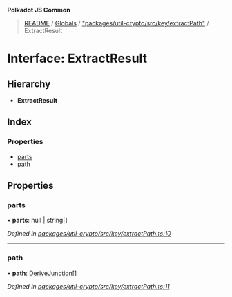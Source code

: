 **Polkadot JS Common**

> [README](../README.md) / [Globals](../globals.md) / ["packages/util-crypto/src/key/extractPath"](../modules/_packages_util_crypto_src_key_extractpath_.md) / ExtractResult

# Interface: ExtractResult

## Hierarchy

* **ExtractResult**

## Index

### Properties

* [parts](_packages_util_crypto_src_key_extractpath_.extractresult.md#parts)
* [path](_packages_util_crypto_src_key_extractpath_.extractresult.md#path)

## Properties

### parts

•  **parts**: null \| string[]

*Defined in [packages/util-crypto/src/key/extractPath.ts:10](https://github.com/polkadot-js/common/blob/dd1220ac/packages/util-crypto/src/key/extractPath.ts#L10)*

___

### path

•  **path**: [DeriveJunction](../classes/_packages_util_crypto_src_key_derivejunction_.derivejunction.md)[]

*Defined in [packages/util-crypto/src/key/extractPath.ts:11](https://github.com/polkadot-js/common/blob/dd1220ac/packages/util-crypto/src/key/extractPath.ts#L11)*

